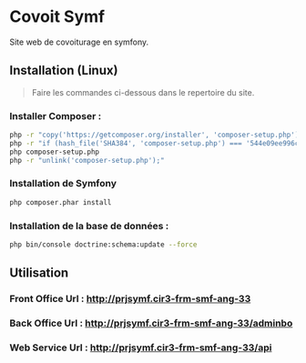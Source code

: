 # Covoit Symf
Site web de covoiturage en symfony. 

## Installation (Linux)

> Faire les commandes ci-dessous dans le repertoire du site.

### Installer Composer :

```bash
php -r "copy('https://getcomposer.org/installer', 'composer-setup.php');"
php -r "if (hash_file('SHA384', 'composer-setup.php') === '544e09ee996cdf60ece3804abc52599c22b1f40f4323403c44d44fdfdd586475ca9813a858088ffbc1f233e9b180f061') { echo 'Installer verified'; } else { echo 'Installer corrupt'; unlink('composer-setup.php'); } echo PHP_EOL;"
php composer-setup.php
php -r "unlink('composer-setup.php');"
```

### Installation de Symfony

```bash
php composer.phar install
```

### Installation de la base de données :

```bash
php bin/console doctrine:schema:update --force
```

## Utilisation

### Front Office Url : http://prjsymf.cir3-frm-smf-ang-33

### Back Office Url : http://prjsymf.cir3-frm-smf-ang-33/adminbo

### Web Service Url : http://prjsymf.cir3-frm-smf-ang-33/api


